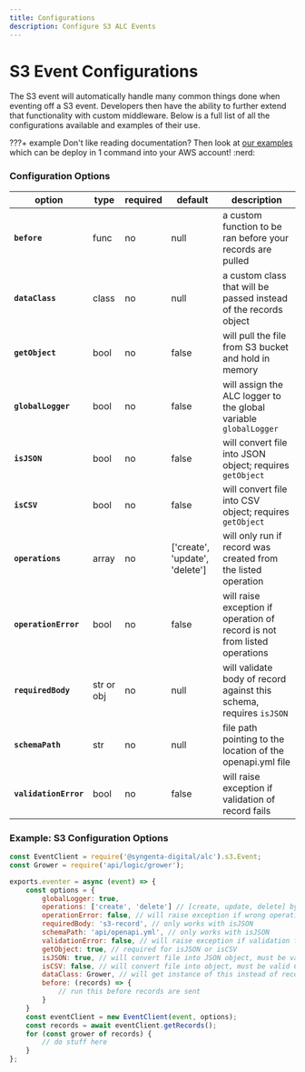 ```yaml
---
title: Configurations
description: Configure S3 ALC Events
---
```


# S3 Event Configurations

The S3 event will automatically handle many common things done when eventing off a S3 event. Developers then have the ability to further extend that functionality with custom middleware. Below is a full list of all the configurations available and examples of their use.

???+ example
    Don't like reading documentation? Then look at [our examples](https://github.com/syngenta-digital/docs-markdown-alc/tree/main/examples/node/s3) which can be deploy in 1 command into your AWS account! :nerd:

### Configuration Options

| option                | type      | required | default                        | description                                                                 |
|-----------------------|-----------|----------|--------------------------------|-----------------------------------------------------------------------------|
| **`before`**          | func      | no       | null                           | a custom function to be ran before your records are pulled                  |
| **`dataClass`**       | class     | no       | null                           | a custom class that will be passed instead of the records object            |
| **`getObject`**       | bool      | no       | false                          | will pull the file from S3 bucket and hold in memory                        |
| **`globalLogger`**    | bool      | no       | false                          | will assign the ALC logger to the global variable `globalLogger`            |
| **`isJSON`**          | bool      | no       | false                          | will convert file into JSON object; requires `getObject`                    |
| **`isCSV`**           | bool      | no       | false                          | will convert file into CSV object; requires `getObject`                     |
| **`operations`**      | array     | no       | ['create', 'update', 'delete'] | will only run if record was created from the listed operation               |
| **`operationError`**  | bool      | no       | false                          | will raise exception if operation of record is not from listed operations   |
| **`requiredBody`**    | str or obj| no       | null                           | will validate body of record against this schema, requires `isJSON`         |
| **`schemaPath`**      | str       | no       | null                           | file path pointing to the location of the openapi.yml file                  |
| **`validationError`** | bool      | no       | false                          | will raise exception if validation of record fails                          |

### Example: S3 Configuration Options

```js
const EventClient = require('@syngenta-digital/alc').s3.Event;
const Grower = require('api/logic/grower');

exports.eventer = async (event) => {
    const options = {
        globalLogger: true,
        operations: ['create', 'delete'] // [create, update, delete] by default; s3 doesn't support delete
        operationError: false, // will raise exception if wrong operation;  default false
        requiredBody: 's3-record', // only works with isJSON
        schemaPath: 'api/openapi.yml', // only works with isJSON
        validationError: false, // will raise exception if validation fails;  default false
        getObject: true, // required for isJSON or isCSV
        isJSON: true, // will convert file into JSON object, must be valid JSON file
        isCSV: false, // will convert file into object, must be valid CSV file
        dataClass: Grower, // will get instance of this instead of record instance
        before: (records) => {
            // run this before records are sent
        }
    }
    const eventClient = new EventClient(event, options);
    const records = await eventClient.getRecords();
    for (const grower of records) {
        // do stuff here
    }
};
```

